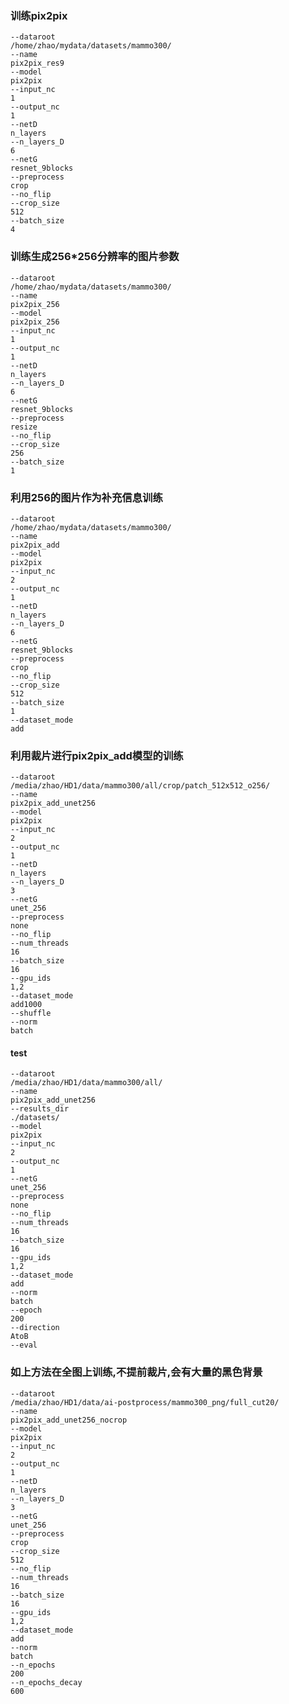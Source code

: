 ### 训练pix2pix
    --dataroot
    /home/zhao/mydata/datasets/mammo300/
    --name
    pix2pix_res9
    --model
    pix2pix
    --input_nc
    1
    --output_nc
    1
    --netD
    n_layers
    --n_layers_D
    6
    --netG
    resnet_9blocks
    --preprocess
    crop
    --no_flip
    --crop_size
    512
    --batch_size
    4
    
### 训练生成256*256分辨率的图片参数
	--dataroot
	/home/zhao/mydata/datasets/mammo300/
	--name
	pix2pix_256
	--model
	pix2pix_256
	--input_nc
	1
	--output_nc
	1
	--netD
	n_layers
	--n_layers_D
	6
	--netG
	resnet_9blocks
	--preprocess
	resize
	--no_flip
	--crop_size
	256
	--batch_size
	1

### 利用256的图片作为补充信息训练
	--dataroot
	/home/zhao/mydata/datasets/mammo300/
	--name
	pix2pix_add
	--model
	pix2pix
	--input_nc
	2
	--output_nc
	1
	--netD
	n_layers
	--n_layers_D
	6
	--netG
	resnet_9blocks
	--preprocess
	crop
	--no_flip
	--crop_size
	512
	--batch_size
	1
	--dataset_mode
	add

### 利用裁片进行pix2pix_add模型的训练
    --dataroot
    /media/zhao/HD1/data/mammo300/all/crop/patch_512x512_o256/
    --name
    pix2pix_add_unet256
    --model
    pix2pix
    --input_nc
    2
    --output_nc
    1
    --netD
    n_layers
    --n_layers_D
    3
    --netG
    unet_256
    --preprocess
    none
    --no_flip
    --num_threads
    16
    --batch_size
    16
    --gpu_ids
    1,2
    --dataset_mode
    add1000
    --shuffle
    --norm
    batch
#### test
    --dataroot
    /media/zhao/HD1/data/mammo300/all/
    --name
    pix2pix_add_unet256
    --results_dir
    ./datasets/
    --model
    pix2pix
    --input_nc
    2
    --output_nc
    1
    --netG
    unet_256
    --preprocess
    none
    --no_flip
    --num_threads
    16
    --batch_size
    16
    --gpu_ids
    1,2
    --dataset_mode
    add
    --norm
    batch
    --epoch
    200
    --direction
    AtoB
    --eval

### 如上方法在全图上训练,不提前裁片,会有大量的黑色背景
    --dataroot
    /media/zhao/HD1/data/ai-postprocess/mammo300_png/full_cut20/
    --name
    pix2pix_add_unet256_nocrop
    --model
    pix2pix
    --input_nc
    2
    --output_nc
    1
    --netD
    n_layers
    --n_layers_D
    3
    --netG
    unet_256
    --preprocess
    crop
    --crop_size
    512
    --no_flip
    --num_threads
    16
    --batch_size
    16
    --gpu_ids
    1,2
    --dataset_mode
    add
    --norm
    batch
    --n_epochs
    200
    --n_epochs_decay
    600


